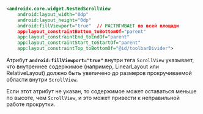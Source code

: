 ```xml
<androidx.core.widget.NestedScrollView  
    android:layout_width="0dp"  
    android:layout_height="0dp"  
    android:fillViewport="true"  // РАСТЯГИВАЕТ по всей площади
    app:layout_constraintBottom_toBottomOf="parent"  
    app:layout_constraintEnd_toEndOf="parent"  
    app:layout_constraintStart_toStartOf="parent"  
    app:layout_constraintTop_toBottomOf="@id/toolbarDivider">
```

Атрибут **`android:fillViewport="true"`** внутри тега `ScrollView` указывает, 
что внутреннее содержимое (например, LinearLayout или RelativeLayout) 
должно быть увеличено до размеров прокручиваемой области внутри `ScrollView`.

Если этот атрибут не указан, то содержимое может оставаться меньше по высоте, 
чем `ScrollView`, и это может привести к неправильной работе прокрутки.
